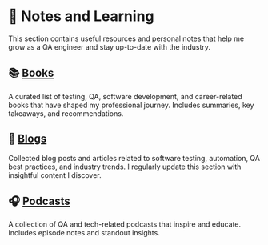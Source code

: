 # 🧠 Notes and Learning

This section contains useful resources and personal notes that help me grow as a QA engineer and stay up-to-date with the industry.

## 📚 [Books](./Books)
A curated list of testing, QA, software development, and career-related books that have shaped my professional journey. Includes summaries, key takeaways, and recommendations.

## 📝 [Blogs](./Blogs)
Collected blog posts and articles related to software testing, automation, QA best practices, and industry trends. I regularly update this section with insightful content I discover.

## 🎧 [Podcasts](./Podcasts)
A collection of QA and tech-related podcasts that inspire and educate. Includes episode notes and standout insights.
